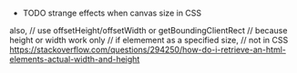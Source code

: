 * TODO
strange effects when canvas size in CSS

also,
// use offsetHeight/offsetWidth or getBoundingClientRect
// because height or width work only
// if elemement as a specified size,
// not in CSS
https://stackoverflow.com/questions/294250/how-do-i-retrieve-an-html-elements-actual-width-and-height